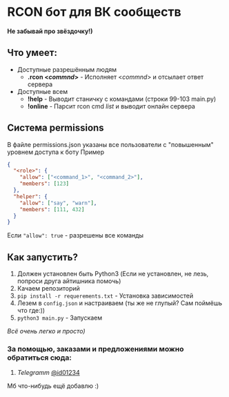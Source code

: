 # RCON бот для ВК сообществ

**Не забывай про звёздочку!)**

## Что умеет: 

* Доступные разрешённым людям
  * **.rcon <*commnd*>** - Исполняет <*commnd*> и отсылает ответ сервера
* Доступные всем
  * **!help** - Выводит станичку с командами (строки 99-103 main.py)
  * **!online** - Парсит rcon cmd *list* и выводит онлайн сервера


## Система permissions

В файле permissions.json указаны все пользователи с "повышенным" уровнем доступа к боту
Пример
```json
{
  "<role>": {
    "allow": ["<command_1>", "<command_2>"],
    "members": [123]
  },
  "helper": {
    "allow": ["say", "warn"],
    "members": [111, 432]
  }
}
```

Если `"allow": true` - разрешены все команды

## Как запустить?

1. Должен установлен быть Python3 (Если не установлен, не лезь, попроси друга айтишника помочь)
2. Качаем репозиторий
3. `pip install -r requerements.txt` - Установка зависимостей
4. Лезем в `config.json` и настраиваем (ты же не глупый? Сам поймёшь что где:))
5. `python3 main.py` - Запускаем

_Всё очень легко и просто)_

### За помощью, заказами и предложениями можно обратиться сюда:

1. _Telegramm_ [@id01234](https://t.me/id0124)

Мб что-нибудь ещё добавлю :)
